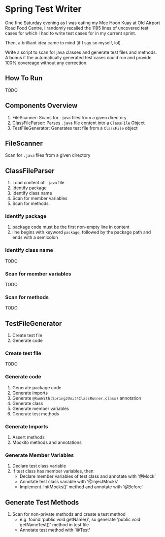 # Spring Test Writer

One fine Saturday evening as I was eating my Mee Hoon Kuay at Old Airport Road Food Centre, I randomly recalled the 1195 lines of uncovered test cases for which I had to write test cases for in my current sprint.

Then, a brilliant idea came to mind (if I say so myself, lol).

Write a script to scan for java classes and generate test files and methods. A bonus if the automatically generated test cases could run and provide 100% covereage without any correction.

## How To Run

TODO

## Components Overview

1. FileScanner: Scans for `.java` files from a given directory
1. ClassFileParser: Parses `.java` file content into a `ClassFile` Object
1. TestFileGenerator: Generates test file from a `ClassFile` object

## FileScanner

Scan for `.java` files from a given directory

## ClassFileParser

1. Load content of `.java` file
1. Identify package
1. Identify class name
1. Scan for member variables
1. Scan for methods

### Identify package

1. package code must be the first non-empty line in content
1. line begins with keyword `package`, followed by the package path and ends with a semicolon

### Identify class name

TODO

### Scan for member variables

TODO

### Scan for methods

TODO

## TestFileGenerator

1. Create test file
1. Generate code

### Create test file

TODO

### Generate code

1. Generate package code
1. Generate imports
1. Generate `@RunWith(SpringJUnit4ClassRunner.class)` annotation
1. Generate class
1. Generate member variables
1. Generate test methods
    
### Generate Imports

1. Assert methods
1. Mockito methods and annotations

### Generate Member Variables

1. Declare test class variable
1. If test class has member variables, then:
    - Declare member variables of test class and annotate with ‘@Mock’
    - Annotate test class variable with ‘@InjectMocks’
    - Implement ‘initMocks()’ method and annotate with ‘@Before’

## Generate Test Methods

1. Scan for non-private methods and create a test method
    - e.g. found 'public void getName()', so generate 'public void getNameTest()' method in test file
    - Annotate test method with '@Test'
